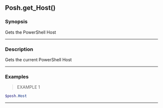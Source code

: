 Posh.get_Host()
---------------

### Synopsis
Gets the PowerShell Host

---

### Description

Gets the current PowerShell Host

---

### Examples
> EXAMPLE 1

```PowerShell
$posh.Host
```

---
